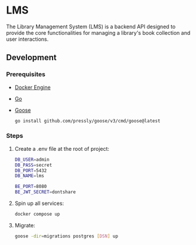 # LMS

The Library Management System (LMS) is a backend API designed to provide the 
core functionalities for managing a library's book collection and user 
interactions.

## Development

### Prerequisites

- [Docker Engine](https://docs.docker.com/engine)

- [Go](https://go.dev)

- [Goose](https://pressly.github.io/goose)

  ```bash
  go install github.com/pressly/goose/v3/cmd/goose@latest
  ```

### Steps

1. Create a .env file at the root of project:

   ```bash
   DB_USER=admin
   DB_PASS=secret
   DB_PORT=5432
   DB_NAME=lms

   BE_PORT=8080
   BE_JWT_SECRET=dontshare
   ```

2. Spin up all services:

   ```bash
   docker compose up
   ```

3. Migrate:

   ```bash
   goose -dir=migrations postgres [DSN] up
   ```
